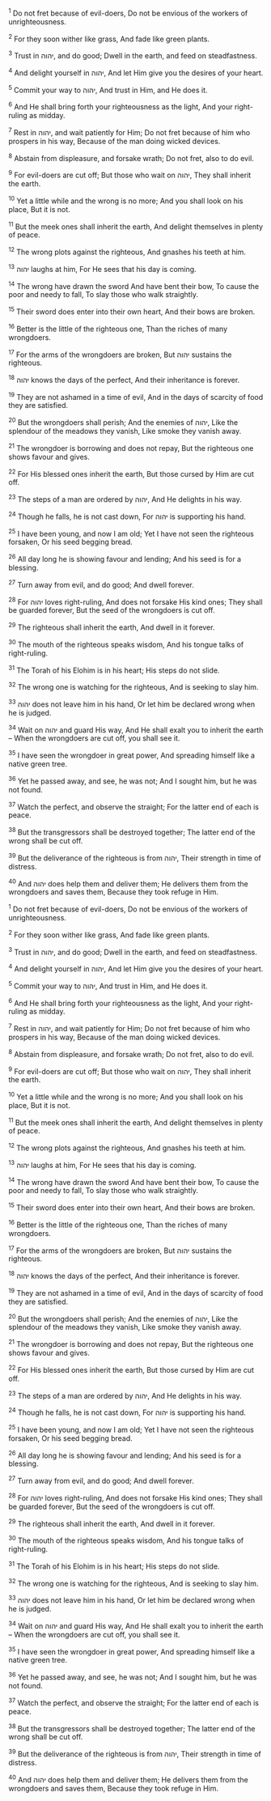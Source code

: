 <sup>1</sup> Do not fret because of evil-doers, Do not be envious of the workers of unrighteousness.

<sup>2</sup> For they soon wither like grass, And fade like green plants.

<sup>3</sup> Trust in יהוה, and do good; Dwell in the earth, and feed on steadfastness.

<sup>4</sup> And delight yourself in יהוה, And let Him give you the desires of your heart.

<sup>5</sup> Commit your way to יהוה, And trust in Him, and He does it.

<sup>6</sup> And He shall bring forth your righteousness as the light, And your right-ruling as midday.

<sup>7</sup> Rest in יהוה, and wait patiently for Him; Do not fret because of him who prospers in his way, Because of the man doing wicked devices.

<sup>8</sup> Abstain from displeasure, and forsake wrath; Do not fret, also to do evil.

<sup>9</sup> For evil-doers are cut off; But those who wait on יהוה, They shall inherit the earth.

<sup>10</sup> Yet a little while and the wrong is no more; And you shall look on his place, But it is not.

<sup>11</sup> But the meek ones shall inherit the earth, And delight themselves in plenty of peace.

<sup>12</sup> The wrong plots against the righteous, And gnashes his teeth at him.

<sup>13</sup> יהוה laughs at him, For He sees that his day is coming.

<sup>14</sup> The wrong have drawn the sword And have bent their bow, To cause the poor and needy to fall, To slay those who walk straightly.

<sup>15</sup> Their sword does enter into their own heart, And their bows are broken.

<sup>16</sup> Better is the little of the righteous one, Than the riches of many wrongdoers.

<sup>17</sup> For the arms of the wrongdoers are broken, But יהוה sustains the righteous.

<sup>18</sup> יהוה knows the days of the perfect, And their inheritance is forever.

<sup>19</sup> They are not ashamed in a time of evil, And in the days of scarcity of food they are satisfied.

<sup>20</sup> But the wrongdoers shall perish; And the enemies of יהוה, Like the splendour of the meadows they vanish, Like smoke they vanish away.

<sup>21</sup> The wrongdoer is borrowing and does not repay, But the righteous one shows favour and gives.

<sup>22</sup> For His blessed ones inherit the earth, But those cursed by Him are cut off.

<sup>23</sup> The steps of a man are ordered by יהוה, And He delights in his way.

<sup>24</sup> Though he falls, he is not cast down, For יהוה is supporting his hand.

<sup>25</sup> I have been young, and now I am old; Yet I have not seen the righteous forsaken, Or his seed begging bread.

<sup>26</sup> All day long he is showing favour and lending; And his seed is for a blessing.

<sup>27</sup> Turn away from evil, and do good; And dwell forever.

<sup>28</sup> For יהוה loves right-ruling, And does not forsake His kind ones; They shall be guarded forever, But the seed of the wrongdoers is cut off.

<sup>29</sup> The righteous shall inherit the earth, And dwell in it forever.

<sup>30</sup> The mouth of the righteous speaks wisdom, And his tongue talks of right-ruling.

<sup>31</sup> The Torah of his Elohim is in his heart; His steps do not slide.

<sup>32</sup> The wrong one is watching for the righteous, And is seeking to slay him.

<sup>33</sup> יהוה does not leave him in his hand, Or let him be declared wrong when he is judged.

<sup>34</sup> Wait on יהוה and guard His way, And He shall exalt you to inherit the earth – When the wrongdoers are cut off, you shall see it.

<sup>35</sup> I have seen the wrongdoer in great power, And spreading himself like a native green tree.

<sup>36</sup> Yet he passed away, and see, he was not; And I sought him, but he was not found.

<sup>37</sup> Watch the perfect, and observe the straight; For the latter end of each is peace.

<sup>38</sup> But the transgressors shall be destroyed together; The latter end of the wrong shall be cut off.

<sup>39</sup> But the deliverance of the righteous is from יהוה, Their strength in time of distress.

<sup>40</sup> And יהוה does help them and deliver them; He delivers them from the wrongdoers and saves them, Because they took refuge in Him.

<sup>1</sup> Do not fret because of evil-doers, Do not be envious of the workers of unrighteousness.

<sup>2</sup> For they soon wither like grass, And fade like green plants.

<sup>3</sup> Trust in יהוה, and do good; Dwell in the earth, and feed on steadfastness.

<sup>4</sup> And delight yourself in יהוה, And let Him give you the desires of your heart.

<sup>5</sup> Commit your way to יהוה, And trust in Him, and He does it.

<sup>6</sup> And He shall bring forth your righteousness as the light, And your right-ruling as midday.

<sup>7</sup> Rest in יהוה, and wait patiently for Him; Do not fret because of him who prospers in his way, Because of the man doing wicked devices.

<sup>8</sup> Abstain from displeasure, and forsake wrath; Do not fret, also to do evil.

<sup>9</sup> For evil-doers are cut off; But those who wait on יהוה, They shall inherit the earth.

<sup>10</sup> Yet a little while and the wrong is no more; And you shall look on his place, But it is not.

<sup>11</sup> But the meek ones shall inherit the earth, And delight themselves in plenty of peace.

<sup>12</sup> The wrong plots against the righteous, And gnashes his teeth at him.

<sup>13</sup> יהוה laughs at him, For He sees that his day is coming.

<sup>14</sup> The wrong have drawn the sword And have bent their bow, To cause the poor and needy to fall, To slay those who walk straightly.

<sup>15</sup> Their sword does enter into their own heart, And their bows are broken.

<sup>16</sup> Better is the little of the righteous one, Than the riches of many wrongdoers.

<sup>17</sup> For the arms of the wrongdoers are broken, But יהוה sustains the righteous.

<sup>18</sup> יהוה knows the days of the perfect, And their inheritance is forever.

<sup>19</sup> They are not ashamed in a time of evil, And in the days of scarcity of food they are satisfied.

<sup>20</sup> But the wrongdoers shall perish; And the enemies of יהוה, Like the splendour of the meadows they vanish, Like smoke they vanish away.

<sup>21</sup> The wrongdoer is borrowing and does not repay, But the righteous one shows favour and gives.

<sup>22</sup> For His blessed ones inherit the earth, But those cursed by Him are cut off.

<sup>23</sup> The steps of a man are ordered by יהוה, And He delights in his way.

<sup>24</sup> Though he falls, he is not cast down, For יהוה is supporting his hand.

<sup>25</sup> I have been young, and now I am old; Yet I have not seen the righteous forsaken, Or his seed begging bread.

<sup>26</sup> All day long he is showing favour and lending; And his seed is for a blessing.

<sup>27</sup> Turn away from evil, and do good; And dwell forever.

<sup>28</sup> For יהוה loves right-ruling, And does not forsake His kind ones; They shall be guarded forever, But the seed of the wrongdoers is cut off.

<sup>29</sup> The righteous shall inherit the earth, And dwell in it forever.

<sup>30</sup> The mouth of the righteous speaks wisdom, And his tongue talks of right-ruling.

<sup>31</sup> The Torah of his Elohim is in his heart; His steps do not slide.

<sup>32</sup> The wrong one is watching for the righteous, And is seeking to slay him.

<sup>33</sup> יהוה does not leave him in his hand, Or let him be declared wrong when he is judged.

<sup>34</sup> Wait on יהוה and guard His way, And He shall exalt you to inherit the earth – When the wrongdoers are cut off, you shall see it.

<sup>35</sup> I have seen the wrongdoer in great power, And spreading himself like a native green tree.

<sup>36</sup> Yet he passed away, and see, he was not; And I sought him, but he was not found.

<sup>37</sup> Watch the perfect, and observe the straight; For the latter end of each is peace.

<sup>38</sup> But the transgressors shall be destroyed together; The latter end of the wrong shall be cut off.

<sup>39</sup> But the deliverance of the righteous is from יהוה, Their strength in time of distress.

<sup>40</sup> And יהוה does help them and deliver them; He delivers them from the wrongdoers and saves them, Because they took refuge in Him.

